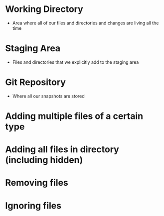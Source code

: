 # Working Directory
- Area where all of our files and directories and changes are living all the time

# Staging Area
- Files and directories that we explicitly add to the staging area

# Git Repository
- Where all our snapshots are stored


# Adding multiple files of a certain type

# Adding all files in directory (including hidden)

# Removing files

# Ignoring files